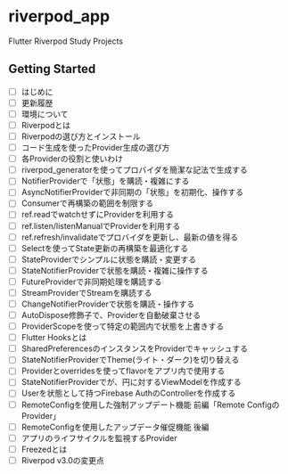 # riverpod_app

Flutter Riverpod Study Projects

## Getting Started

- [ ] はじめに
- [ ] 更新履歴
- [ ] 環境について
- [ ] Riverpodとは
- [ ] Riverpodの選び方とインストール
- [ ] コード生成を使ったProvider生成の選び方
- [ ] 各Providerの役割と使いわけ
- [ ] riverpod_generatorを使ってプロバイダを簡潔な記法で生成する
- [ ] NotifierProviderで「状態」を購読・複雑にする
- [ ] AsyncNotifierProviderで非同期の「状態」を初期化、操作する
- [ ] Consumerで再構築の範囲を制限する
- [ ] ref.readでwatchせずにProviderを利用する
- [ ] ref.listen/listenManualでProviderを利用する
- [ ] ref.refresh/invalidateでプロバイダを更新し、最新の値を得る
- [ ] Selectを使ってState更新の再構築を最適化する
- [ ] StateProviderでシンプルに状態を購読・変更する
- [ ] StateNotifierProviderで状態を購読・複雑に操作する
- [ ] FutureProviderで非同期処理を購読する
- [ ] StreamProviderでStreamを購読する
- [ ] ChangeNotifierProviderで状態を購読・操作する
- [ ] AutoDispose修飾子で、Providerを自動破棄させる
- [ ] ProviderScopeを使って特定の範囲内で状態を上書きする
- [ ] Flutter Hooksとは
- [ ] SharedPreferencesのインスタンスをProviderでキャッシュする
- [ ] StateNotifierProviderでTheme(ライト・ダーク)を切り替える
- [ ] Providerとoverridesを使ってflavorをアプリ内で使用する
- [ ] StateNotifierProviderでが、円に対するViewModelを作成する
- [ ] Userを状態として持つFirebase AuthのControllerを作成する
- [ ] RemoteConfigを使用した強制アップデート機能 前編「Remote ConfigのProvider」
- [ ] RemoteConfigを使用したアップデータ催促機能 後編
- [ ] アプリのライフサイクルを監視するProvider
- [ ] Freezedとは
- [ ] Riverpod v3.0の変更点
